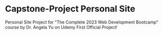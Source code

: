 # Capstone-Project Personal Site

Personal Site Project for "The Complete 2023 Web Development Bootcamp" course by Dr. Angela Yu on Udemy
First Official Project!

